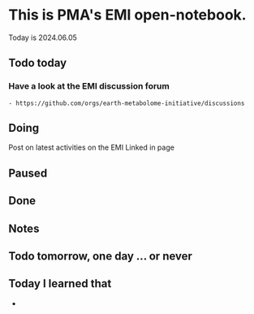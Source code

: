 
# This is PMA's EMI open-notebook.

Today is 2024.06.05

## Todo today

### Have a look at the EMI discussion forum
    - https://github.com/orgs/earth-metabolome-initiative/discussions
###
###

## Doing


Post on latest activities on the EMI Linked in page




## Paused

## Done

## Notes


## Todo tomorrow, one day ... or never

###
###
###


## Today I learned that

-